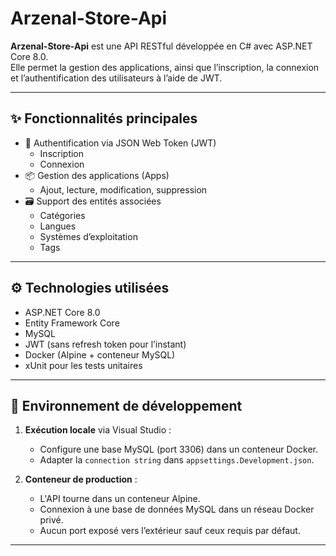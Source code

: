 # Arzenal-Store-Api

**Arzenal-Store-Api** est une API RESTful développée en C# avec ASP.NET Core 8.0.  
Elle permet la gestion des applications, ainsi que l’inscription, la connexion et l’authentification des utilisateurs à l’aide de JWT.

---

## ✨ Fonctionnalités principales

- 🔐 Authentification via JSON Web Token (JWT)
  - Inscription
  - Connexion
- 📦 Gestion des applications (Apps)
  - Ajout, lecture, modification, suppression
- 🗃️ Support des entités associées
  - Catégories
  - Langues
  - Systèmes d’exploitation
  - Tags

---

## ⚙️ Technologies utilisées

- ASP.NET Core 8.0
- Entity Framework Core
- MySQL
- JWT (sans refresh token pour l’instant)
- Docker (Alpine + conteneur MySQL)
- xUnit pour les tests unitaires

---

## 🧪 Environnement de développement

1. **Exécution locale** via Visual Studio :
   - Configure une base MySQL (port 3306) dans un conteneur Docker.
   - Adapter la `connection string` dans `appsettings.Development.json`.

2. **Conteneur de production** :
   - L'API tourne dans un conteneur Alpine.
   - Connexion à une base de données MySQL dans un réseau Docker privé.
   - Aucun port exposé vers l’extérieur sauf ceux requis par défaut.

---

